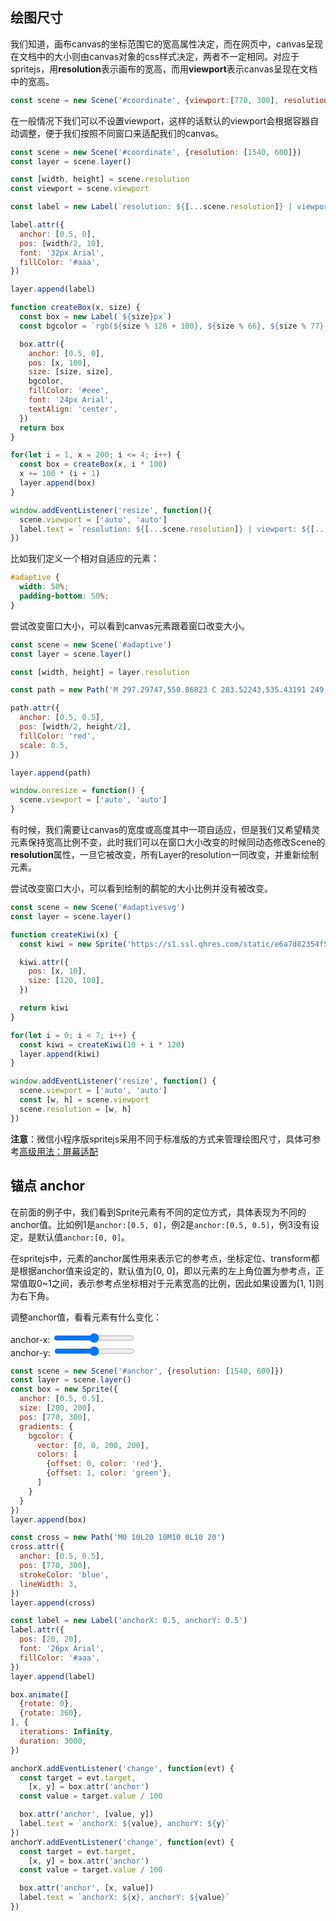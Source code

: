 ## 绘图尺寸

我们知道，画布canvas的坐标范围它的宽高属性决定，而在网页中，canvas呈现在文档中的大小则由canvas对象的css样式决定，两者不一定相同。对应于spritejs，用**resolution**表示画布的宽高，而用**viewport**表示canvas呈现在文档中的宽高。

```js
const scene = new Scene('#coordinate', {viewport:[770, 300], resolution: [1540, 600]})
```

在一般情况下我们可以不设置viewport，这样的话默认的viewport会根据容器自动调整，便于我们按照不同窗口来适配我们的canvas。

<div id="coordinate" class="sprite-container"></div>

```js
const scene = new Scene('#coordinate', {resolution: [1540, 600]})
const layer = scene.layer()

const [width, height] = scene.resolution
const viewport = scene.viewport 

const label = new Label(`resolution: ${[...scene.resolution]} | viewport: ${[...scene.viewport]}`)

label.attr({
  anchor: [0.5, 0],
  pos: [width/2, 10],
  font: '32px Arial',
  fillColor: '#aaa',
})

layer.append(label)

function createBox(x, size) {
  const box = new Label(`${size}px`)
  const bgcolor = `rgb(${size % 128 + 100}, ${size % 66}, ${size % 77})`

  box.attr({
    anchor: [0.5, 0],
    pos: [x, 100],
    size: [size, size],
    bgcolor,
    fillColor: '#eee',
    font: '24px Arial',
    textAlign: 'center',
  })
  return box
}

for(let i = 1, x = 200; i <= 4; i++) {
  const box = createBox(x, i * 100)
  x += 100 * (i + 1)
  layer.append(box)
}

window.addEventListener('resize', function(){
  scene.viewport = ['auto', 'auto']
  label.text = `resolution: ${[...scene.resolution]} | viewport: ${[...scene.viewport]}`
})
```

比如我们定义一个相对自适应的元素：

```css
#adaptive {
  width: 50%;
  padding-bottom: 50%;
}
```

<div id="adaptive" class="sprite-container"></div>

尝试改变窗口大小，可以看到canvas元素跟着窗口改变大小。

```js
const scene = new Scene('#adaptive')
const layer = scene.layer()

const [width, height] = layer.resolution

const path = new Path('M 297.29747,550.86823 C 283.52243,535.43191 249.1268,505.33855 220.86277,483.99412 C 137.11867,420.75228 125.72108,411.5999 91.719238,380.29088 C 29.03471,322.57071 2.413622,264.58086 2.5048478,185.95124 C 2.5493594,147.56739 5.1656152,132.77929 15.914734,110.15398 C 34.151433,71.768267 61.014996,43.244667 95.360052,25.799457 C 119.68545,13.443675 131.6827,7.9542046 172.30448,7.7296236 C 214.79777,7.4947896 223.74311,12.449347 248.73919,26.181459 C 279.1637,42.895777 310.47909,78.617167 316.95242,103.99205 L 320.95052,119.66445 L 330.81015,98.079942 C 386.52632,-23.892986 564.40851,-22.06811 626.31244,101.11153 C 645.95011,140.18758 648.10608,223.6247 630.69256,270.6244 C 607.97729,331.93377 565.31255,378.67493 466.68622,450.30098 C 402.0054,497.27462 328.80148,568.34684 323.70555,578.32901 C 317.79007,589.91654 323.42339,580.14491 297.29747,550.86823 z')

path.attr({
  anchor: [0.5, 0.5],
  pos: [width/2, height/2],
  fillColor: 'red',
  scale: 0.5,
})

layer.append(path)

window.onresize = function() {
  scene.viewport = ['auto', 'auto']
}
```

有时候，我们需要让canvas的宽度或高度其中一项自适应，但是我们又希望精灵元素保持宽高比例不变，此时我们可以在窗口大小改变的时候同动态修改Scene的**resolution**属性，一旦它被改变，所有Layer的resolution一同改变，并重新绘制元素。

<div id="adaptivesvg" class="sprite-container"></div>

尝试改变窗口大小，可以看到绘制的鹬鸵的大小比例并没有被改变。

```js
const scene = new Scene('#adaptivesvg')
const layer = scene.layer()

function createKiwi(x) {
  const kiwi = new Sprite('https://s1.ssl.qhres.com/static/e6a7d82354f52374.svg')

  kiwi.attr({
    pos: [x, 10],
    size: [120, 100],
  })

  return kiwi
}

for(let i = 0; i < 7; i++) {
  const kiwi = createKiwi(10 + i * 120)
  layer.append(kiwi)
}

window.addEventListener('resize', function() {
  scene.viewport = ['auto', 'auto']
  const [w, h] = scene.viewport
  scene.resolution = [w, h]
})
```

**注意**：微信小程序版spritejs采用不同于标准版的方式来管理绘图尺寸，具体可参考[高级用法：屏幕适配](/zh-cn/guide/resolution)

## 锚点 anchor

在前面的例子中，我们看到Sprite元素有不同的定位方式，具体表现为不同的anchor值。比如例1是`anchor:[0.5, 0]`，例2是`anchor:[0.5, 0.5]`，例3没有设定，是默认值`anchor:[0, 0]`。

在spritejs中，元素的anchor属性用来表示它的参考点，坐标定位、transform都是根据anchor值来设定的，默认值为[0, 0]，即以元素的左上角位置为参考点，正常值取0~1之间，表示参考点坐标相对于元素宽高的比例，因此如果设置为[1, 1]则为右下角。

调整anchor值，看看元素有什么变化：

anchor-x: <input id="anchorX" type="range" value="50"><br/>
anchor-y: <input id="anchorY" type="range" value="50">

<div id="anchor" class="sprite-container"></div>

```js
const scene = new Scene('#anchor', {resolution: [1540, 600]})
const layer = scene.layer()
const box = new Sprite({
  anchor: [0.5, 0.5],
  size: [200, 200],
  pos: [770, 300],
  gradients: {
    bgcolor: {
      vector: [0, 0, 200, 200],
      colors: [
        {offset: 0, color: 'red'},
        {offset: 1, color: 'green'},
      ]
    }
  }
})
layer.append(box)

const cross = new Path('M0 10L20 10M10 0L10 20')
cross.attr({
  anchor: [0.5, 0.5],
  pos: [770, 300],
  strokeColor: 'blue',
  lineWidth: 3,
})
layer.append(cross)

const label = new Label('anchorX: 0.5, anchorY: 0.5')
label.attr({
  pos: [20, 20],
  font: '26px Arial',
  fillColor: '#aaa',
})
layer.append(label)

box.animate([
  {rotate: 0},
  {rotate: 360},
], {
  iterations: Infinity,
  duration: 3000,
})

anchorX.addEventListener('change', function(evt) {
  const target = evt.target,
    [x, y] = box.attr('anchor')
  const value = target.value / 100

  box.attr('anchor', [value, y])
  label.text = `anchorX: ${value}, anchorY: ${y}`
})
anchorY.addEventListener('change', function(evt) {
  const target = evt.target,
    [x, y] = box.attr('anchor')
  const value = target.value / 100

  box.attr('anchor', [x, value])
  label.text = `anchorX: ${x}, anchorY: ${value}`
})
```


<script>
const {Scene, Layer, Sprite, Label, Path, Group} = spritejs

;(function(){
  const scene = new Scene('#coordinate', {resolution: [1540, 600]})
  const layer = scene.layer()
  
  const [width, height] = scene.resolution
  const viewport = scene.viewport 
  
  const label = new Label(`resolution: ${[...scene.resolution]} | viewport: ${[...scene.viewport]}`)

  label.attr({
    anchor: [0.5, 0],
    pos: [width/2, 10],
    font: '32px Arial',
    fillColor: '#aaa',
  })

  layer.append(label)

  function createBox(x, size) {
    const box = new Label(`${size}px`)
    const bgcolor = `rgb(${size % 128 + 100}, ${size % 66}, ${size % 77})`

    box.attr({
      anchor: [0.5, 0],
      pos: [x, 100],
      size: [size, size],
      bgcolor,
      fillColor: '#eee',
      font: '24px Arial',
      textAlign: 'center',
    })
    return box
  }

  for(let i = 1, x = 200; i <= 4; i++) {
    const box = createBox(x, i * 100)
    x += 100 * (i + 1)
    layer.append(box)
  }

  window.addEventListener('resize', function(){
    scene.viewport = ['auto', 'auto']
    label.text = `resolution: ${[...scene.resolution]} | viewport: ${[...scene.viewport]}`
  })
}())

;(function(){
  const scene = new Scene('#adaptive')
  const layer = scene.layer()
  
  const [width, height] = layer.resolution

  const path = new Path('M 297.29747,550.86823 C 283.52243,535.43191 249.1268,505.33855 220.86277,483.99412 C 137.11867,420.75228 125.72108,411.5999 91.719238,380.29088 C 29.03471,322.57071 2.413622,264.58086 2.5048478,185.95124 C 2.5493594,147.56739 5.1656152,132.77929 15.914734,110.15398 C 34.151433,71.768267 61.014996,43.244667 95.360052,25.799457 C 119.68545,13.443675 131.6827,7.9542046 172.30448,7.7296236 C 214.79777,7.4947896 223.74311,12.449347 248.73919,26.181459 C 279.1637,42.895777 310.47909,78.617167 316.95242,103.99205 L 320.95052,119.66445 L 330.81015,98.079942 C 386.52632,-23.892986 564.40851,-22.06811 626.31244,101.11153 C 645.95011,140.18758 648.10608,223.6247 630.69256,270.6244 C 607.97729,331.93377 565.31255,378.67493 466.68622,450.30098 C 402.0054,497.27462 328.80148,568.34684 323.70555,578.32901 C 317.79007,589.91654 323.42339,580.14491 297.29747,550.86823 z')

  path.attr({
    anchor: [0.5, 0.5],
    pos: [width/2, height/2],
    fillColor: 'red',
    scale: width / 800,
  })

  layer.append(path)

  window.addEventListener('resize', function() {
    scene.viewport = ['auto', 'auto']
  })
}())

;(function() {
  const scene = new Scene('#adaptivesvg')
  const layer = scene.layer()

  function createKiwi(x) {
    const kiwi = new Sprite('https://s1.ssl.qhres.com/static/e6a7d82354f52374.svg')

    kiwi.attr({
      pos: [x, 10],
      size: [120, 100],
    })

    return kiwi
  }

  for(let i = 0; i < 7; i++) {
    const kiwi = createKiwi(10 + i * 120)
    layer.append(kiwi)
  }

  window.addEventListener('resize', function() {
    scene.viewport = ['auto', 'auto']
    const [w, h] = scene.viewport
    scene.resolution = [w, h]
  })
}())

;(function(){
  const scene = new Scene('#anchor', {resolution: [1540, 600]})
  const layer = scene.layer()
  const box = new Sprite({
    anchor: [0.5, 0.5],
    size: [200, 200],
    pos: [770, 300],
    gradients: {
      bgcolor: {
        vector: [0, 0, 200, 200],
        colors: [
          {offset: 0, color: 'red'},
          {offset: 1, color: 'green'},
        ]
      }
    }
  })
  layer.append(box)

  const cross = new Path('M0 10L20 10M10 0L10 20')
  cross.attr({
    anchor: [0.5, 0.5],
    pos: [770, 300],
    strokeColor: 'blue',
    lineWidth: 3,
  })
  layer.append(cross)

  const label = new Label('anchorX: 0.5, anchorY: 0.5')
  label.attr({
    pos: [20, 20],
    font: '26px Arial',
    fillColor: '#aaa',
  })
  layer.append(label)

  box.animate([
    {rotate: 0},
    {rotate: 360},
  ], {
    iterations: Infinity,
    duration: 3000,
  })

  anchorX.addEventListener('change', function(evt) {
    const target = evt.target,
      [x, y] = box.attr('anchor')
    const value = target.value / 100

    box.attr('anchor', [value, y])
    label.text = `anchorX: ${value}, anchorY: ${y}`
  })
  anchorY.addEventListener('change', function(evt) {
    const target = evt.target,
      [x, y] = box.attr('anchor')
    const value = target.value / 100

    box.attr('anchor', [x, value])
    label.text = `anchorX: ${x}, anchorY: ${value}`
  })

  autoResize(scene)
}())
</script>
